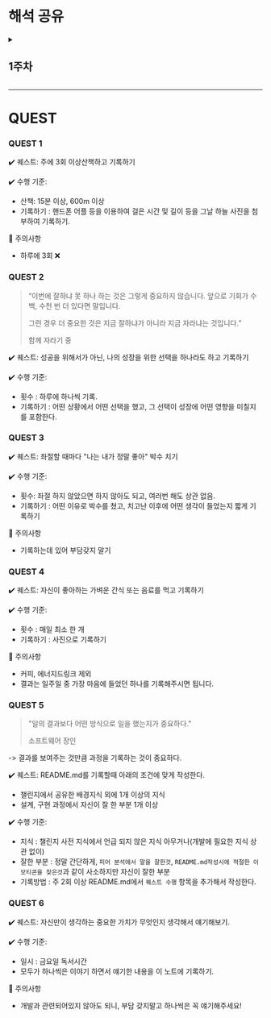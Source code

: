 # 해석 공유

<details>
  <summary><h2>1주차</h2></summary>
  <div>

### 이로운 (함께 자라기)
* 애자일에 대한 흥미를 가지고 있었는데, 관련 내용이라 이 책을 선택하게 되었습니다.
* 경력과 직무를 잘 해내는지 상관성이 많이 클 것이라 생각했는데, “경력과 실력은 그 상관성이 약하다”라고 말했다.
*  “이번에 잘하냐 못 하나 하는 것은 그렇게 중요하지 않습니다. 앞으로 기회가 수백, 수천 번 더 있다면 말입니다. 그런 경우 더 중요한 것은 지금 잘하냐가 아니라 지금 자라냐는 것입니다.”  
⇒ 챌린지 미션을 하면서 학습과 미션 해결의 사이에서 밸런스를 잡지 못해 힘들었다. 어떻게든 미션을 해결해야 한다는 압박감이 커서, 보통은 충분한 학습이나 설계 없이 미션을 해결하는 데에 집중했던 것 같다. 성장을 원한다면, 지금 잘하는 것이 중요한 것이 아니라 지금 자라고 있느냐가 중요하다는 점에 굉장히 공감이 갔다. 챌린지는 시행착오도 겪어보고 연습하는 기간이니까, 이번에 잘해내느냐가 아니라 오늘도 성장하고 있는가에 초점을 맞춰보기 좋은 환경이라고 생각한다.

### 최재원 (소프트웨어장인)
* 글의 내용은 전반적으로 수필 형식이였다.
* 내용 중 "일의 결과보다 어떤 방식으로 일을 했는지가 중요하다." 라는 부분이 챌린지 과정에서 체크포인트를 먼저 작성하고, 구현한 과정에서도 체크포인트와 리드미 작성을 요구하는 부분이 의미가 일치한다고 생각했다.

### 최현진 (개발자원칙)
* 다른 사람이 바라는 생각 혹은 가치, 또는 사회가 바라고 있는 가치와 생각에 우리 스스로가 맞춰 가야하는 걸까?  챌린지에서 원하는 자기주도방식이랑 연관된 내용인것 같아 가져왔습니다.
* 누구는 미션의 빠르게 해결하는데, 저번주에서 저는 미션을 빠르게 해결하지 못했어요. 해결을 못하는 날도 있었고요. 그래도 저는 그 과정에서 얻어가는걸 중요하다고 생각을 해서 미션을 완전하게 해결 못하더라도 관련된 cs 지식, 또는 내용들을 찾아보면서 익히는 방향으로 학습을 했습니다.

### 최세영 (개발자원칙)
* "오류를 만나거나 이슈를 만날 때 가능하면, 왜 그런지 관련 자료들을 찾아보고, 소스 코드를 확인하고, 오픈소스에 기여하고 블로깅을 하는 것이 개인적으로 성장하는데는 도움이 많이 되었다."라는 내용을 보고 예전에는 이런 방법을 많이 사용했던 것 같은데, 뭔가 점점 결과를 만들고싶다보니 기존에 가지고있던 방향을 벗어나고있다는 것을 느끼게 되었습니다. 이를 통해 기존에 진행하던 방식들을 다시 시도해보며 진행해보면 좋을 것 같습니다.

### 이예린 (개발자원칙)
* "오류를 만날 때가 가장 성장하기 좋을 때다." 라는 내용이 크게 와닿았던 것 같다.
* 챌린지 과정에서 여러 가지 오류를 만났는데, 속상함밖에 없었던 것 같은데 이 구절을 보고 오류에 대한 생각을 좀 바꿔보면 어떨까 생각했다.

### 박나현 (개발자 원칙)
* 인상 깊었던 인용문“학습은 익숙한 것을 의식하지 않고 반복하는 게 아니라, 낯선 것을 의도를 가지고 배우는 것이다.”무의식적으로 편하고 익숙한 방법을 선택하게 되는데, 실제로 성장을 하는 순간은 “실수 또는 낯선 상황에 적응하려고 할 때”였다는 것을 다시 한 번 생각해 보게 되었다.
  </div>
</details>

---

# QUEST

### QUEST 1
✔️ 퀘스트: 주에 3회 이상산책하고 기록하기

✔️ 수행 기준:
- 산책: 15분 이상, 600m 이상
- 기록하기 : 핸드폰 어플 등을 이용하여 걸은 시간 및 길이 등을 그날 하늘 사진을 첨부하여 기록하기.

🚨 주의사항
- 하루에 3회 ❌


### QUEST 2
> “이번에 잘하냐 못 하나 하는 것은 그렇게 중요하지 않습니다. 앞으로 기회가 수백, 수천 번 더 있다면 말입니다.
>
> 그런 경우 더 중요한 것은 지금 잘하냐가 아니라 지금 자라냐는 것입니다.”
> 
> 함께 자라기 중

✔️ 퀘스트: 성공을 위해서가 아닌, 나의 성장을 위한 선택을 하나라도 하고 기록하기

✔️ 수행 기준:
- 횟수 : 하루에 하나씩 기록.
- 기록하기 : 어떤 상황에서 어떤 선택을 했고, 그 선택이 성장에 어떤 영향을 미칠지를 포함한다.

### QUEST 3
✔️ 퀘스트: 좌절할 때마다 "나는 내가 정말 좋아" 박수 치기

✔️ 수행 기준:
- 횟수: 좌절 하지 않았으면 하지 않아도 되고, 여러번 해도 상관 없음.
- 기록하기 : 어떤 이유로 박수를 쳤고, 치고난 이후에 어떤 생각이 들었는지 짧게 기록하기

🚨 주의사항
- 기록하는데 있어 부담갖지 말기

### QUEST 4
✔️ 퀘스트: 자신이 좋아하는 가벼운 간식 또는 음료를 먹고 기록하기

✔️ 수행 기준:
- 횟수 : 매일 최소 한 개
- 기록하기 : 사진으로 기록하기

🚨 주의사항
- 커피, 에너지드링크 제외
- 결과는 일주일 중 가장 마음에 들었던 하나를 기록해주시면 됩니다.


### QUEST 5
> "일의 결과보다 어떤 방식으로 일을 했는지가 중요하다."
>
> 소프트웨어 장인

-> 결과를 보여주는 것만큼 과정을 기록하는 것이 중요하다.

✔️ 퀘스트: README.md를 기록할때 아래의 조건에 맞게 작성한다.
* 챌린지에서 공유한 배경지식 외에 1개 이상의 지식
* 설계, 구현 과정에서 자신이 잘 한 부분 1개 이상

✔️ 수행 기준:
- 지식 : 챌린지 사전 지식에서 언급 되지 않은 지식 아무거나(개발에 필요한 지식 상관 없이)
- 잘한 부분 : 정말 간단하게, `피어 분석에서 말을 잘한것`, `README.md작성시에 적절한 이모티콘을 찾은것`과 같이 사소하지만 자신이 잘한 부분
- 기록방법 : 주 2회 이상 README.md에서 `퀘스트 수행` 항목을 추가해서 작성한다.


### QUEST 6
✔️ 퀘스트: 자신만이 생각하는 중요한 가치가 무엇인지 생각해서 얘기해보기.

✔️ 수행 기준:
- 일시 : 금요일 독서시간
- 모두가 하나씩은 이야기 하면서 얘기한 내용을 이 노트에 기록하기.

🚨 주의사항
- 개발과 관련되어있지 않아도 되니, 부담 갖지말고 하나씩은  꼭 얘기해주세요!
